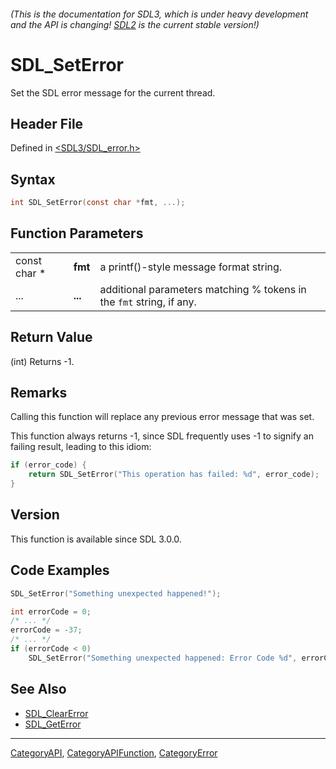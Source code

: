 ###### (This is the documentation for SDL3, which is under heavy development and the API is changing! [SDL2](https://wiki.libsdl.org/SDL2/) is the current stable version!)
# SDL_SetError

Set the SDL error message for the current thread.

## Header File

Defined in [<SDL3/SDL_error.h>](https://github.com/libsdl-org/SDL/blob/main/include/SDL3/SDL_error.h)

## Syntax

```c
int SDL_SetError(const char *fmt, ...);
```

## Function Parameters

|              |         |                                                                      |
| ------------ | ------- | -------------------------------------------------------------------- |
| const char * | **fmt** | a printf()-style message format string.                              |
| ...          | **...** | additional parameters matching % tokens in the `fmt` string, if any. |

## Return Value

(int) Returns -1.

## Remarks

Calling this function will replace any previous error message that was set.

This function always returns -1, since SDL frequently uses -1 to signify an
failing result, leading to this idiom:

```c
if (error_code) {
    return SDL_SetError("This operation has failed: %d", error_code);
}
```

## Version

This function is available since SDL 3.0.0.

## Code Examples

```c
SDL_SetError("Something unexpected happened!");
```
```c
int errorCode = 0;
/* ... */
errorCode = -37;
/* ... */
if (errorCode < 0)
    SDL_SetError("Something unexpected happened: Error Code %d", errorCode);
```

## See Also

- [SDL_ClearError](SDL_ClearError)
- [SDL_GetError](SDL_GetError)

----
[CategoryAPI](CategoryAPI), [CategoryAPIFunction](CategoryAPIFunction), [CategoryError](CategoryError)

